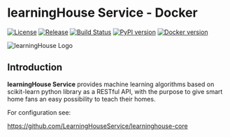 # learningHouse Service - Docker
[![License](https://img.shields.io/github/license/LearningHouseService/learninghouse-core)](https://github.com/LearningHouseService/learninghouse-core/blob/master/LICENSE) [![Release](https://img.shields.io/github/v/release/LearningHouseService/learninghouse-core)](https://github.com/LearningHouseService/learninghouse-core/releases) [![Build Status](https://img.shields.io/travis/com/LearningHouseService/learninghouse-core)](https://app.travis-ci.com/LearningHouseService/learninghouse-core) [![PyPI version](https://img.shields.io/pypi/v/learninghouse.svg)](https://pypi.org/project/learninghouse/) [![Docker version](https://img.shields.io/docker/v/learninghouseservice/learninghouse/latest?label=docker)](https://hub.docker.com/r/learninghouseservice/learninghouse)

![learningHouse Logo](https://raw.githubusercontent.com/LearningHouseService/learninghouse-core/master/artwork/learninghouse_logo.svg)

## Introduction

**learningHouse Service** provides machine learning algorithms based on scikit-learn python library as a RESTful API, with the purpose to give smart home fans an easy possibility to teach their homes.

For configuration see: 

https://github.com/LearningHouseService/learninghouse-core 
